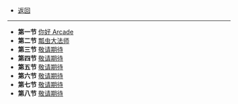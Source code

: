 - [返回](/zh-cn/tutorial.md)

______________________________________________________________________

- **第一节** [你好 Arcade](/zh-cn/tutorials/tutor1.md)
- **第二节** [瓢虫大法师](/zh-cn/tutorials/tutor2.md)
- **第三节** [敬请期待](/zh-cn/tutorial.md)
- **第四节** [敬请期待](/zh-cn/tutorial.md)
- **第五节** [敬请期待](/zh-cn/tutorial.md)
- **第六节** [敬请期待](/zh-cn/tutorial.md)
- **第七节** [敬请期待](/zh-cn/tutorial.md)
- **第八节** [敬请期待](/zh-cn/tutorial.md)
